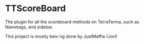 #  TTScoreBoard
The plugin for all the scoreboard methods on TerraTerma, such as Nametags, and sidebar.

This project is mostly beix`ng done by JustMaffie (Jori)
